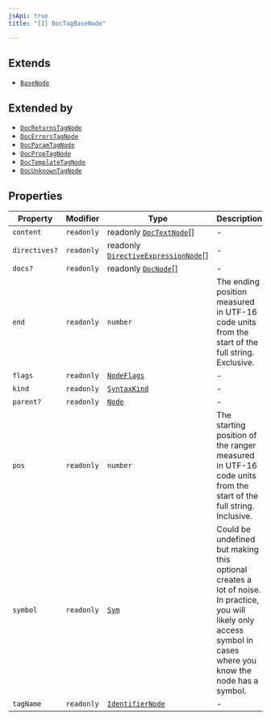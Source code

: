 ```yaml
---
jsApi: true
title: "[I] DocTagBaseNode"

---
```

## Extends

- [`BaseNode`](BaseNode.md)

## Extended by

- [`DocReturnsTagNode`](DocReturnsTagNode.md)
- [`DocErrorsTagNode`](DocErrorsTagNode.md)
- [`DocParamTagNode`](DocParamTagNode.md)
- [`DocPropTagNode`](DocPropTagNode.md)
- [`DocTemplateTagNode`](DocTemplateTagNode.md)
- [`DocUnknownTagNode`](DocUnknownTagNode.md)

## Properties

| Property | Modifier | Type | Description | Inherited from |
| ------ | ------ | ------ | ------ | ------ |
| `content` | `readonly` | readonly [`DocTextNode`](DocTextNode.md)[] | - | - |
| `directives?` | `readonly` | readonly [`DirectiveExpressionNode`](DirectiveExpressionNode.md)[] | - | [`BaseNode`](BaseNode.md).`directives` |
| `docs?` | `readonly` | readonly [`DocNode`](DocNode.md)[] | - | [`BaseNode`](BaseNode.md).`docs` |
| `end` | `readonly` | `number` | The ending position measured in UTF-16 code units from the start of the full string. Exclusive. | [`BaseNode`](BaseNode.md).`end` |
| `flags` | `readonly` | [`NodeFlags`](../enumerations/NodeFlags.md) | - | [`BaseNode`](BaseNode.md).`flags` |
| `kind` | `readonly` | [`SyntaxKind`](../enumerations/SyntaxKind.md) | - | [`BaseNode`](BaseNode.md).`kind` |
| `parent?` | `readonly` | [`Node`](../type-aliases/Node.md) | - | [`BaseNode`](BaseNode.md).`parent` |
| `pos` | `readonly` | `number` | The starting position of the ranger measured in UTF-16 code units from the start of the full string. Inclusive. | [`BaseNode`](BaseNode.md).`pos` |
| `symbol` | `readonly` | [`Sym`](Sym.md) | Could be undefined but making this optional creates a lot of noise. In practice, you will likely only access symbol in cases where you know the node has a symbol. | [`BaseNode`](BaseNode.md).`symbol` |
| `tagName` | `readonly` | [`IdentifierNode`](IdentifierNode.md) | - | - |
